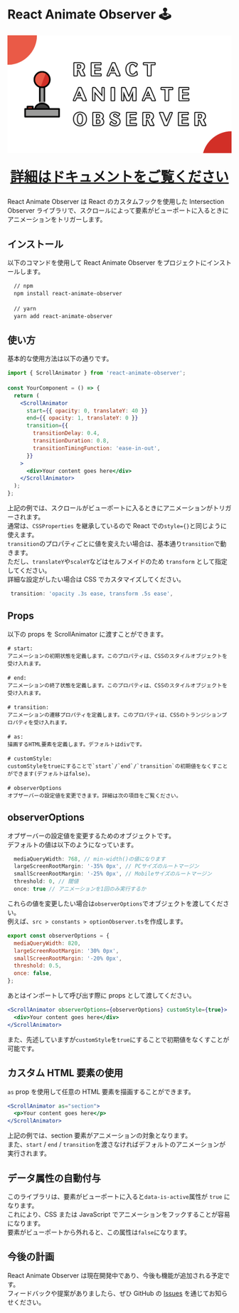 # React Animate Observer 🕹️

[![React Animate Observer](/public/ogp.png 'react-animate-observer')](https://wadeen.github.io/react-animate-observer/docs/intro)

<a href="https://wadeen.github.io/react-animate-observer/docs/intro" style="font-size: 3.2vw; font-weight: bold; text-align: center; margin: 25px auto; text-align: center; display: block; width: fit-content;">
  詳細はドキュメントをご覧ください
</a>

React Animate Observer は React のカスタムフックを使用した Intersection Observer ライブラリで、スクロールによって要素がビューポートに入るときにアニメーションをトリガーします。

## インストール

以下のコマンドを使用して React Animate Observer をプロジェクトにインストールします。

```bash
  // npm
  npm install react-animate-observer

  // yarn
  yarn add react-animate-observer
```

## 使い方

基本的な使用方法は以下の通りです。

```jsx
import { ScrollAnimator } from 'react-animate-observer';

const YourComponent = () => {
  return (
    <ScrollAnimator
      start={{ opacity: 0, translateY: 40 }}
      end={{ opacity: 1, translateY: 0 }}
      transition={{
        transitionDelay: 0.4,
        transitionDuration: 0.8,
        transitionTimingFunction: 'ease-in-out',
      }}
    >
      <div>Your content goes here</div>
    </ScrollAnimator>
  );
};
```

上記の例では、スクロールがビューポートに入るときにアニメーションがトリガーされます。<br />
通常は、`CSSProperties` を継承しているので React での`style={}`と同じように使えます。<br />
`transition`のプロパティごとに値を変えたい場合は、基本通り`transition`で動きます。<br />
ただし、`translateY`や`scaleY`などはセルフメイドのため `transform` として指定してください。<br />
詳細な設定がしたい場合は CSS でカスタマイズしてください。

```jsx
 transition: 'opacity .3s ease, transform .5s ease',
```

## Props

以下の props を ScrollAnimator に渡すことができます。

```
# start:
アニメーションの初期状態を定義します。このプロパティは、CSSのスタイルオブジェクトを受け入れます。

# end:
アニメーションの終了状態を定義します。このプロパティは、CSSのスタイルオブジェクトを受け入れます。

# transition:
アニメーションの遷移プロパティを定義します。このプロパティは、CSSのトランジションプロパティを受け入れます。

# as:
描画するHTML要素を定義します。デフォルトはdivです。

# customStyle:
customStyleをtrueにすることで`start`/`end`/`transition`の初期値をなくすことができます(デフォルトはfalse)。

# observerOptions
オブザーバーの設定値を変更できます。詳細は次の項目をご覧ください。
```

## observerOptions

オブザーバーの設定値を変更するためのオブジェクトです。<br />
デフォルトの値は以下のようになっています。

```jsx
  mediaQueryWidth: 768, // min-width()の値になります
  largeScreenRootMargin: '-35% 0px', // PCサイズのルートマージン
  smallScreenRootMargin: '-25% 0px', // Mobileサイズのルートマージン
  threshold: 0, // 閾値
  once: true // アニメーションを1回のみ実行するか
```

これらの値を変更したい場合は`observerOptions`でオブジェクトを渡してください。<br />
例えば、`src > constants > optionObserver.ts`を作成します。

```jsx
export const observerOptions = {
  mediaQueryWidth: 820,
  largeScreenRootMargin: '30% 0px',
  smallScreenRootMargin: '-20% 0px',
  threshold: 0.5,
  once: false,
};
```

あとはインポートして呼び出す際に props として渡してください。

```jsx
<ScrollAnimator observerOptions={observerOptions} customStyle={true}>
  <div>Your content goes here</div>
</ScrollAnimator>
```

また、先述していますが`customStyle`を`true`にすることで初期値をなくすことが可能です。

## カスタム HTML 要素の使用

`as` prop を使用して任意の HTML 要素を描画することができます。

```jsx
<ScrollAnimator as="section">
  <p>Your content goes here</p>
</ScrollAnimator>
```

上記の例では、section 要素がアニメーションの対象となります。<br />
また、`start` / `end` / `transition`を渡さなければデフォルトのアニメーションが実行されます。

## データ属性の自動付与

このライブラリは、要素がビューポートに入ると`data-is-active`属性が `true` になります。<br />
これにより、CSS または JavaScript でアニメーションをフックすることが容易になります。<br />
要素がビューポートから外れると、この属性は`false`になります。

## 今後の計画

React Animate Observer は現在開発中であり、今後も機能が追加される予定です。<br />
フィードバックや提案がありましたら、ぜひ GitHub の [Issues](https://github.com/wadeen/react-animate-observer/issues) を通じてお知らせください。

